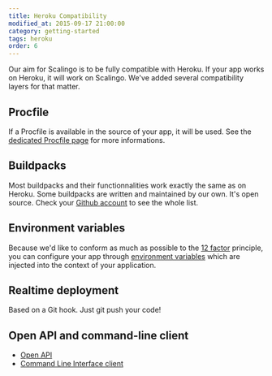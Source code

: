 ```yaml
---
title: Heroku Compatibility
modified_at: 2015-09-17 21:00:00
category: getting-started
tags: heroku
order: 6
---
```


Our aim for Scalingo is to be fully compatible with Heroku. If your app works on Heroku, it will work on Scalingo. We've added several compatibility layers for that matter.

## Procfile

If a Procfile is available in the source of your app, it will be used. See the [dedicated Procfile page](/internals/procfile.html) for more informations.

## Buildpacks

Most buildpacks and their functionnalities work exactly the same as on Heroku. Some buildpacks are written and maintained by our own. It's open source. Check your [Github account](https://github.com/Scalingo/?query=buildpack) to see the whole list.

## Environment variables

Because we'd like to conform as much as possible to the [12 factor](http://12factor.net/) principle, you can configure your app through [environment variables](/app/environment.html) which are injected into the context of your application.

## Realtime deployment

Based on a Git hook. Just git push your code!

## Open API and command-line client

* [Open API](http://developers.scalingo.com/)
* [Command Line Interface client](http://cli.scalingo.com/)
